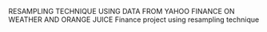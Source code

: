 RESAMPLING TECHNIQUE USING DATA FROM YAHOO FINANCE ON WEATHER AND ORANGE JUICE
Finance project using resampling technique
